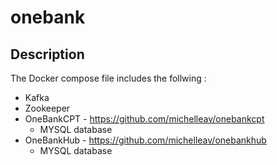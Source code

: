 # onebank
## Description
The Docker compose file includes the follwing :
- Kafka
- Zookeeper
- OneBankCPT - https://github.com/michelleav/onebankcpt
   - MYSQL database
- OneBankHub - https://github.com/michelleav/onebankhub
   - MYSQL database
